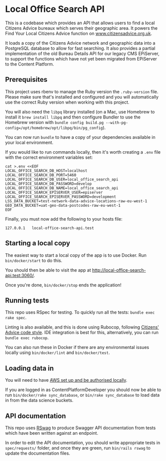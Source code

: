 # Local Office Search API

This is a codebase which provides an API that allows users to find a local Citizens Advice
bureaux which serves their geographic area. It powers the Find Your Local Citizens Advice
function on www.citizensadvice.org.uk.

It loads a copy of the Citizens Advice network and geographic data into a PostgreSQL database
to allow for fast searching. It also provides a partial implementation of the old Bureau
Details API for our legacy CMS EPiServer, to support the functions which have not yet been
migrated from EPiServer to the Content Platform.

## Prerequisites

This project uses rbenv to manage the Ruby version the `.ruby-version` file.
Please make sure that's installed and configured and you will automatically
use the correct Ruby version when working with this project.

You will also need the `libpq` library installed (on a Mac, use Homebrew to
install it `brew install libpq` and then configure Bundler to use the Homebrew
version with `bundle config build.pg --with-pg-config=/opt/homebrew/opt/libpq/bin/pg_config`).

You can now run `bundle` to have a copy of your dependencies available in
your local environment.

If you would like to run commands locally, then it's worth creating a `.env`
file with the correct environment variables set:

```shell
cat >.env <<EOF
LOCAL_OFFICE_SEARCH_DB_HOST=localhost
LOCAL_OFFICE_SEARCH_DB_PORT=5460
LOCAL_OFFICE_SEARCH_DB_USER=local_office_search_api
LOCAL_OFFICE_SEARCH_DB_PASSWORD=develop
LOCAL_OFFICE_SEARCH_DB_NAME=local_office_search_api
LOCAL_OFFICE_SEARCH_EPISERVER_USER=episerver
LOCAL_OFFICE_SEARCH_EPISERVER_PASSWORD=development
LSS_DATA_BUCKET=test-network-data-advice-locations-raw-eu-west-1
GEO_DATA_BUCKET=uat-geo-data-postcodes-raw-eu-west-1
EOF
```

Finally, you must now add the following to your hosts file:

```
127.0.0.1	local-office-search-api.test
```

## Starting a local copy

The easiest way to start a local copy of the app is to use Docker. Run
`bin/docker/start` to do this.

You should then be able to visit the app at http://local-office-search-api.test:3060/.

Once you're done, `bin/docker/stop` ends the application!

## Running tests

This repo uses RSpec for testing. To quickly run all the tests:
`bundle exec rake spec`.

Linting is also available, and this is done using Rubocop, following
[Citizens' Advice code style](https://github.com/citizensadvice/citizens-advice-style-ruby).
IDE integration is best for this, alternatively, you can run `bundle exec rubocop`.

You can also run these in Docker if there are any environmental issues
locally using `bin/docker/lint` and `bin/docker/test`.

## Loading data in

You will need to have [AWS set up and be authorised locally](https://github.com/citizensadvice/ca-dev-setup).

If you are logged in as ContentPlatformDeveloper you should now be able to run `bin/docker/rake sync_database`,
or `bin/rake sync_database` to load data in from the data science buckets.

## API documentation

This repo uses [RSwag](https://github.com/rswag/rswag) to produce Swagger API
documentation from tests which have been written against an endpoint.

In order to edit the API documentation, you should write appropriate tests in
`spec/requests/` folder, and once they are green, run `bin/rails rswag` to
update the documentation files.
